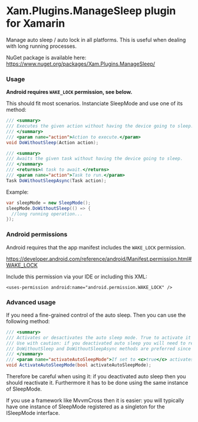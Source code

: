 Xam.Plugins.ManageSleep plugin for Xamarin
==========================================

Manage auto sleep / auto lock in all platforms. This is useful when dealing with long running processes.

NuGet package is available here: https://www.nuget.org/packages/Xam.Plugins.ManageSleep/

### Usage
**Android requires `WAKE_LOCK` permission, see below.**

This should fit most scenarios. Instanciate SleepMode and use one of its method:

```C#
/// <summary>
/// Executes the given action without having the device going to sleep.
/// </summary>
/// <param name="action">Action to execute.</param>
void DoWithoutSleep(Action action);

/// <summary>
/// Awaits the given task without having the device going to sleep.
/// </summary>
/// <returns>A task to await.</returns>
/// <param name="action">Task to run.</param>
Task DoWithoutSleepAsync(Task action);
```

Example:
```C#
var sleepMode = new SleepMode();
sleepMode.DoWithoutSleep(() => {
  //long running operation...
});
```
### Android permissions

Android requires that the app manifest includes the `WAKE_LOCK` permission.

https://developer.android.com/reference/android/Manifest.permission.html#WAKE_LOCK

Include this permission via your IDE or including this XML:

```
<uses-permission android:name="android.permission.WAKE_LOCK" />
```

### Advanced usage
If you need a fine-grained control of the auto sleep. Then you can use the following method:
```C#
/// <summary>
/// Activates or desactivates the auto sleep mode. True to activate it (default), False to deactivate it.
/// Use with caution: if you deactivated auto sleep you will need to reactivate it.
/// DoWithoutSleep and DoWithoutSleepAsync methods are preferred since they automatically resume auto sleep.
/// </summary>
/// <param name="activateAutoSleepMode">If set to <c>true</c> activates auto sleep mode.</param>
void ActivateAutoSleepMode(bool activateAutoSleepMode);
```

Therefore be careful when using it: if you deactivated auto sleep then you should reactivate it. Furthermore it has to be done using the same instance of SleepMode.

If you use a framework like MvvmCross then it is easier: you will typically have one instance of SleepMode registered as a singleton for the ISleepMode interface.
